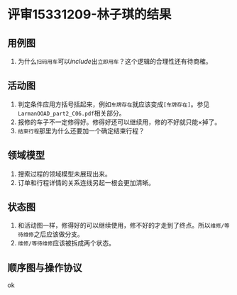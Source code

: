 # 评审15331209-林子琪的结果
## 用例图
1. 为什么`扫码用车`可以*include*出`立即用车`？这个逻辑的合理性还有待商榷。
## 活动图
1. 判定条件应用方括号括起来，例如`车牌存在`就应该变成`[车牌存在]`。参见`LarmanOOAD_part2_C06.pdf`相关部分。
2. 报修的车子不一定修得好。修得好还可以继续用，修的不好就只能×掉了。
3. `结束行程`那里为什么还要加一个确定结束行程？
## 领域模型
1. 搜索过程的领域模型未展现出来。
2. 订单和行程详情的关系连线另起一根会更加清晰。
## 状态图
1. 和活动图一样，修得好的可以继续使用，修不好的才走到了终点。所以`维修/等待维修`之后应该做分支。
2. `维修/等待维修`应该被拆成两个状态。
## 顺序图与操作协议
ok